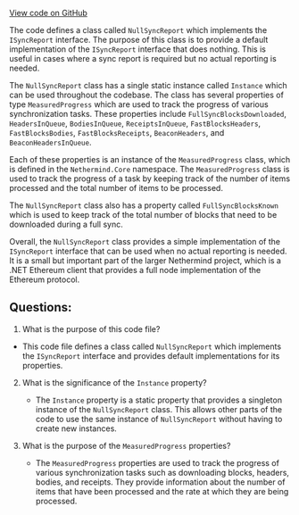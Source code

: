 [View code on GitHub](https://github.com/nethermindeth/nethermind/Nethermind.Synchronization/Reporting/NullSyncReport.cs)

The code defines a class called `NullSyncReport` which implements the `ISyncReport` interface. The purpose of this class is to provide a default implementation of the `ISyncReport` interface that does nothing. This is useful in cases where a sync report is required but no actual reporting is needed. 

The `NullSyncReport` class has a single static instance called `Instance` which can be used throughout the codebase. The class has several properties of type `MeasuredProgress` which are used to track the progress of various synchronization tasks. These properties include `FullSyncBlocksDownloaded`, `HeadersInQueue`, `BodiesInQueue`, `ReceiptsInQueue`, `FastBlocksHeaders`, `FastBlocksBodies`, `FastBlocksReceipts`, `BeaconHeaders`, and `BeaconHeadersInQueue`. 

Each of these properties is an instance of the `MeasuredProgress` class, which is defined in the `Nethermind.Core` namespace. The `MeasuredProgress` class is used to track the progress of a task by keeping track of the number of items processed and the total number of items to be processed. 

The `NullSyncReport` class also has a property called `FullSyncBlocksKnown` which is used to keep track of the total number of blocks that need to be downloaded during a full sync. 

Overall, the `NullSyncReport` class provides a simple implementation of the `ISyncReport` interface that can be used when no actual reporting is needed. It is a small but important part of the larger Nethermind project, which is a .NET Ethereum client that provides a full node implementation of the Ethereum protocol.
## Questions: 
 1. What is the purpose of this code file?
   - This code file defines a class called `NullSyncReport` which implements the `ISyncReport` interface and provides default implementations for its properties.

2. What is the significance of the `Instance` property?
   - The `Instance` property is a static property that provides a singleton instance of the `NullSyncReport` class. This allows other parts of the code to use the same instance of `NullSyncReport` without having to create new instances.

3. What is the purpose of the `MeasuredProgress` properties?
   - The `MeasuredProgress` properties are used to track the progress of various synchronization tasks such as downloading blocks, headers, bodies, and receipts. They provide information about the number of items that have been processed and the rate at which they are being processed.